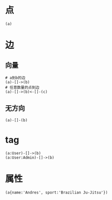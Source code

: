 # 点
```
(a)
```

# 边

## 向量
```
# a到b的边
(a)-[]->(b)
# 任意数量的点到边
(a)-[]->(b)<-[]-(c)
```
## 无方向
```
(a)-[]-(b)
```

# tag
```
(a:User)-[]->(b)
(a:User:Admin)-[]->(b)
```

# 属性
```
(a{name:'Andres', sport:'Brazilian Ju-Jitsu'})
```

